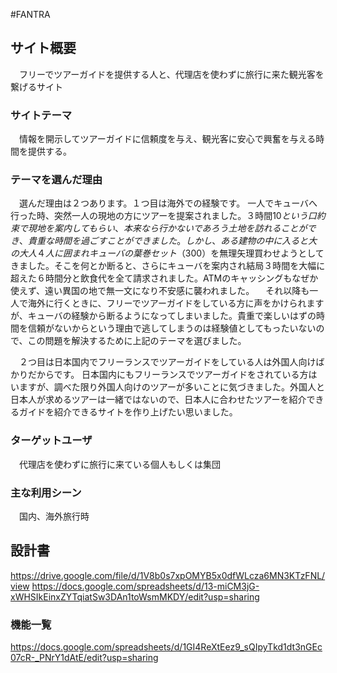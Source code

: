 #FANTRA

## サイト概要
　フリーでツアーガイドを提供する人と、代理店を使わずに旅行に来た観光客を繋げるサイト

### サイトテーマ
　情報を開示してツアーガイドに信頼度を与え、観光客に安心で興奮を与える時間を提供する。

### テーマを選んだ理由
　選んだ理由は２つあります。１つ目は海外での経験です。
一人でキューバへ行った時、突然一人の現地の方にツアーを提案されました。３時間10$という口約束で現地を案内してもらい、本来なら行かないであろう土地を訪れることができ、貴重な時間を過ごすことができました。しかし、ある建物の中に入ると大の大人４人に囲まれキューバの葉巻セット（300$）を無理矢理買わせようとしてきました。そこを何とか断ると、さらにキューバを案内され結局３時間を大幅に超えた６時間分と飲食代を全て請求されました。ATMのキャッシングもなぜか使えず、遠い異国の地で無一文になり不安感に襲われました。
　それ以降も一人で海外に行くときに、フリーでツアーガイドをしている方に声をかけられますが、キューバの経験から断るようになってしまいました。貴重で楽しいはずの時間を信頼がないからという理由で逃してしまうのは経験値としてもったいないので、この問題を解決するために上記のテーマを選びました。

　２つ目は日本国内でフリーランスでツアーガイドをしている人は外国人向けばかりだからです。
日本国内にもフリーランスでツアーガイドをされている方はいますが、調べた限り外国人向けのツアーが多いことに気づきました。外国人と日本人が求めるツアーは一緒ではないので、日本人に合わせたツアーを紹介できるガイドを紹介できるサイトを作り上げたい思いました。

### ターゲットユーザ
　代理店を使わずに旅行に来ている個人もしくは集団

### 主な利用シーン
　国内、海外旅行時

## 設計書
https://drive.google.com/file/d/1V8b0s7xpOMYB5x0dfWLcza6MN3KTzFNL/view
https://docs.google.com/spreadsheets/d/13-miCM3jG-xWHSIkEinxZYTqiatSw3DAn1toWsmMKDY/edit?usp=sharing


### 機能一覧
https://docs.google.com/spreadsheets/d/1GI4ReXtEez9_sQIpyTkd1dt3nGEc07cR-_PNrY1dAtE/edit?usp=sharing
